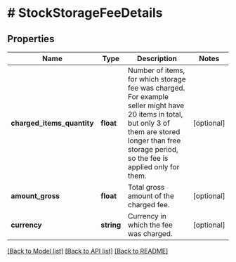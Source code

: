 # # StockStorageFeeDetails

## Properties

Name | Type | Description | Notes
------------ | ------------- | ------------- | -------------
**charged_items_quantity** | **float** | Number of items, for which storage fee was charged. For example seller might have 20 items in total, but only 3 of them are stored longer than free storage period, so the fee is applied only for them. | [optional]
**amount_gross** | **float** | Total gross amount of the charged fee. | [optional]
**currency** | **string** | Currency in which the fee was charged. | [optional]

[[Back to Model list]](../../README.md#models) [[Back to API list]](../../README.md#endpoints) [[Back to README]](../../README.md)
